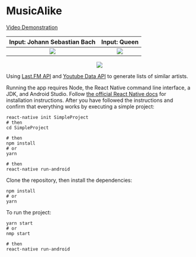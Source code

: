 # MusicAlike
[Video Demonstration](https://github.com/virtumonde/musicalike/blob/master/demo/demo.mp4?raw=true)

Input: Johann Sebastian Bach | Input: Queen
:-------------------------:|:-------------------------:
![](https://github.com/virtumonde/musicalike/blob/master/demo/demo_2.gif?raw=true)  |  ![](https://github.com/virtumonde/musicalike/blob/master/demo/demo_3.gif?raw=true)

<p align="center">
  <img src="https://github.com/virtumonde/musicalike/blob/master/demo/demo_1.gif?raw=true">
</p>

Using [Last.FM API](https://www.last.fm/api/) and [Youtube Data API](https://developers.google.com/youtube/v3/)
to generate lists of similar artists.

Running the app requires Node, the React Native command line interface, a JDK, and Android Studio. Follow [the official React Native docs](https://facebook.github.io/react-native/docs/getting-started) for installation instructions. After you have followed the instructions and confirm that everything works by executing a simple project:
```
react-native init SimpleProject
# then
cd SimpleProject

# then
npm install
# or
yarn

# then
react-native run-android
```

Clone the repository, then install the
dependencies:

```
npm install
# or
yarn
```

To run the project:

```
yarn start
# or
nmp start

# then
react-native run-android
```
